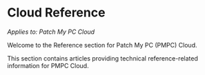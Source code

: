 # Cloud Reference

_Applies to: Patch My PC Cloud_

Welcome to the Reference section for Patch My PC (PMPC) Cloud.

This section contains articles providing technical reference-related information for PMPC Cloud.
